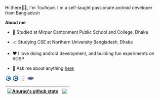 Hi there👋🏾, I'm Toufique.
I'm a self-taught passionate android developer from Bangladesh

**About me**

- 💼 Studied at Mirpur Cantonment Public School and College, Dhaka
- 📈 Studying CSE at Northern University Bangladesh, Dhaka

- ❤️ I love doing android development, and building fun experiments on AOSP
- 💬 Ask me about anything [here](https://t.me/@ancient_modder_96)

<code><img height="20" alt="c" src="https://raw.githubusercontent.com/github/explore/80688e429a7d4ef2fca1e82350fe8e3517d3494d/topics/c/c.png"></code>
<code><img height="20" alt="cpp" src="https://raw.githubusercontent.com/github/explore/80688e429a7d4ef2fca1e82350fe8e3517d3494d/topics/cpp/cpp.png"></code>
<code><img height="20" alt="java" src="https://raw.githubusercontent.com/github/explore/80688e429a7d4ef2fca1e82350fe8e3517d3494d/topics/java/java.png"></code>
<code><img height="20" alt="php" src="https://raw.githubusercontent.com/github/explore/5c058a388828bb5fde0bcafd4bc867b5bb3f26f3/topics/php/php.png"></code>


| <a href="https://github.com/THToufique/github-readme-stats"><img align="center" src="https://github-readme-stats.vercel.app/api?username=THToufique&show_icons=true&include_all_commits=true&theme=buefy&hide_border=true" alt="Anurag's github stats" /></a> | <a href="https://github.com/THToufique/github-readme-stats"><img align="center" src="https://github-readme-stats.vercel.app/api/top-langs/?username=THToufique&layout=compact&theme=buefy&hide_border=true" /></a> |
| ------------- | ------------- |

<br />
<br />
